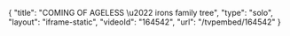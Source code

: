 {
    "title": "COMING OF AGELESS \u2022 irons family tree",
    "type": "solo",
    "layout": "iframe-static",
    "videoId": "164542",
    "url": "\/tvpembed\/164542"
}
